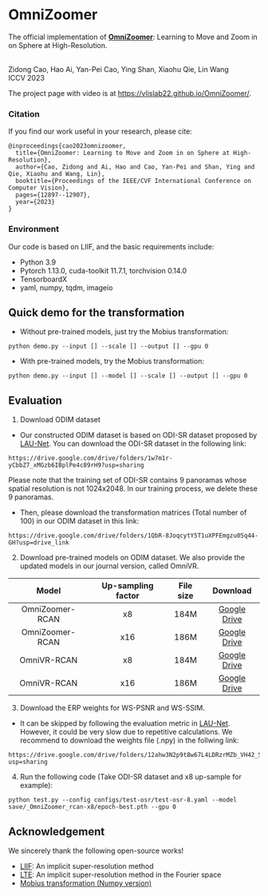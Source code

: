 # OmniZoomer
The official implementation of [**OmniZoomer**](https://arxiv.org/abs/2308.08114): Learning to Move and Zoom in on Sphere at High-Resolution.

<br>
Zidong Cao, Hao Ai, Yan-Pei Cao, Ying Shan, Xiaohu Qie, Lin Wang
<br>
ICCV 2023

The project page with video is at https://vlislab22.github.io/OmniZoomer/.

### Citation

If you find our work useful in your research, please cite:

```
@inproceedings{cao2023omnizoomer,
  title={OmniZoomer: Learning to Move and Zoom in on Sphere at High-Resolution},
  author={Cao, Zidong and Ai, Hao and Cao, Yan-Pei and Shan, Ying and Qie, Xiaohu and Wang, Lin},
  booktitle={Proceedings of the IEEE/CVF International Conference on Computer Vision},
  pages={12897--12907},
  year={2023}
}
```

### Environment
Our code is based on LIIF, and the basic requirements include:
- Python 3.9
- Pytorch 1.13.0, cuda-toolkit 11.7.1, torchvision 0.14.0
- TensorboardX
- yaml, numpy, tqdm, imageio

## Quick demo for the transformation

- Without pre-trained models, just try the Mobius transformation:

```
python demo.py --input [] --scale [] --output [] --gpu 0
```

- With pre-trained models, try the Mobius transformation:

```
python demo.py --input [] --model [] --scale [] --output [] --gpu 0
```

## Evaluation

1. Download ODIM dataset

- Our constructed ODIM dataset is based on ODI-SR dataset proposed by [LAU-Net](https://github.com/wangh-allen/LAU-Net). You can download the ODI-SR dataset in the following link:

```
https://drive.google.com/drive/folders/1w7m1r-yCbbZ7_xMGzb6IBplPe4c89rH9?usp=sharing
```

Please note that the training set of ODI-SR contains 9 panoramas whose spatial resolution is not 1024x2048. In our training process, we delete these 9 panoramas.

- Then, please download the transformation matrices (Total number of 100) in our ODIM dataset in this link:

```
https://drive.google.com/drive/folders/1QbR-8JoqcytY5T1uXPFEmgzu05q44-GH?usp=drive_link
```

2. Download pre-trained models on ODIM dataset. We also provide the updated models in our journal version, called OmniVR.

Model|Up-sampling factor|File size|Download
:-:|:-:|:-:|:-:
OmniZoomer-RCAN|x8|184M|[Google Drive](https://drive.google.com/drive/folders/122iMokJZNrmsUP1-NBRaElzqR5wcs0Pa?usp=sharing)
OmniZoomer-RCAN|x16|186M|[Google Drive](https://drive.google.com/drive/folders/123-vujUO-9AsD_mTgdGkNBBUkzhLbqB-?usp=sharing)
OmniVR-RCAN|x8|184M|[Google Drive](https://drive.google.com/drive/folders/127D6fyQRH134EjTfCYj0mVtiEIarNQaP?usp=sharing)
OmniVR-RCAN|x16|186M|[Google Drive](https://drive.google.com/drive/folders/12Lgd8v7RHh1bv4BBBVzVNnYcCrNRxRtY?usp=sharing)

3. Download the ERP weights for WS-PSNR and WS-SSIM.

- It can be skipped by following the evaluation metric in [LAU-Net](https://github.com/wangh-allen/LAU-Net). However, it could be very slow due to repetitive calculations. We recommend to download the weights file (.npy) in the follwing link:


```
https://drive.google.com/drive/folders/12ahw3N2p9t8w67L4LDRzrMZb_VH42_Sp?usp=sharing
```

4. Run the following code (Take ODI-SR dataset and x8 up-sample for example):

```
python test.py --config configs/test-osr/test-osr-8.yaml --model save/_OmniZoomer_rcan-x8/epoch-best.pth --gpu 0
```

## Acknowledgement

We sincerely thank the following open-source works!

- [LIIF](https://github.com/yinboc/liif): An implicit super-resolution method
- [LTE](https://github.com/jaewon-lee-b/lte): An implicit super-resolution method in the Fourier space
- [Mobius transformation (Numpy version)](https://github.com/henryseg/spherical_image_editing)
